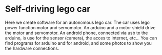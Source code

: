 # Self-driving lego car
Here we create software for an autonomous lego car. The car uses lego power function motor and servomotor. An arduino and a motor shield drive the motor and servomotor. An android phone, connected via usb to the arduino, is use for the sensor (camera), the acces to internet, etc...
You can find programs for arduino and for android, and some photos to show you the hardware connections.



